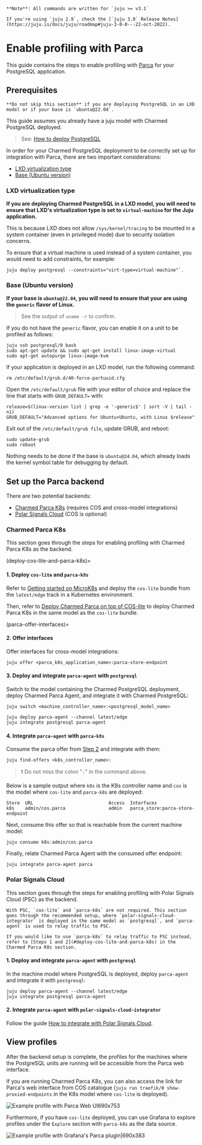 ```{note}
**Note**: All commands are written for `juju >= v3.1`

If you're using `juju 2.9`, check the [`juju 3.0` Release Notes](https://juju.is/docs/juju/roadmap#juju-3-0-0---22-oct-2022).
```

# Enable profiling with Parca

This guide contains the steps to enable profiling with [Parca](https://www.parca.dev/docs/overview/) for your PostgreSQL application. 

## Prerequisites

```{caution}
**Do not skip this section** if you are deploying PostgreSQL in an LXD model or if your base is `ubuntu@22.04`.
```


This guide assumes you already have a juju model with Charmed PostgreSQL deployed.

> See: [How to deploy PostgreSQL](/how-to-guides/deploy/index)

In order for your Charmed PostgreSQL deployment to be correctly set up for integration with Parca, there are two important considerations: 
* [LXD virtualization type](#lxd-virtualization-type)
* [Base (Ubuntu version)](#base-ubuntu-version)

### LXD virtualization type

**If you are deploying Charmed PostgreSQL in a LXD model, you will need to ensure that LXD's virtualization type is set to `virtual-machine` for the Juju application.**

This is because LXD does not allow `/sys/kernel/tracing` to be mounted in a system container (even in privileged mode) due to security isolation concerns. 

To ensure that a virtual machine is used instead of a system container, you would need to add constraints, for example:
```
juju deploy postgresql --constraints="virt-type=virtual-machine"`. 
```

### Base (Ubuntu version)
**If your base is `ubuntu@22.04`, you will need to ensure that your are using the `generic` flavor of Linux.**
>  See the output of `uname -r` to confirm. 

If you do not have the `generic` flavor, you can enable it on a unit to be profiled as follows:

```
juju ssh postgresql/0 bash
sudo apt-get update && sudo apt-get install linux-image-virtual
sudo apt-get autopurge linux-image-kvm
```

If your application is deployed in an LXD model, run the following command:
```
rm /etc/default/grub.d/40-force-partuuid.cfg
```

Open the `/etc/default/grub` file  with your editor of choice and replace the line that starts with `GRUB_DEFAULT=` with:
```
release=$(linux-version list | grep -e '-generic$' | sort -V | tail -n1)
GRUB_DEFAULT="Advanced options for Ubuntu>Ubuntu, with Linux $release"
```

Exit out of the `/etc/default/grub file`, update GRUB, and reboot:
```
sudo update-grub
sudo reboot
```

Nothing needs to be done if the base is `ubuntu@24.04`, which already loads the kernel symbol table for debugging by default.

## Set up the Parca backend

There are two potential backends:
* [Charmed Parca K8s](#charmed-parca-k8s) (requires COS and cross-model integrations)
* [Polar Signals Cloud](#polar-signals-cloud) (COS is optional)

### Charmed Parca K8s

This section goes through the steps for enabling profiling with Charmed Parca K8s as the backend.

(deploy-cos-lite-and-parca-k8s)=
#### 1. Deploy `cos-lite` and `parca-k8s`

Refer to [Getting started on MicroK8s](https://charmhub.io/topics/canonical-observability-stack/tutorials/install-microk8s) and deploy the `cos-lite` bundle from the `latest/edge` track in a Kubernetes environment.

Then, refer to [Deploy Charmed Parca on top of COS-lite](https://discourse.charmhub.io/t/how-to-deploy-charmed-parca-on-top-of-cos-lite/16579) to deploy Charmed Parca K8s in the same model as the `cos-lite` bundle.

(parca-offer-interfaces)=
#### 2. Offer interfaces

Offer interfaces for cross-model integrations:

```
juju offer <parca_k8s_application_name>:parca-store-endpoint
```

#### 3. Deploy and integrate `parca-agent` with `postgresql`

Switch to the model containing the Charmed PostgreSQL deployment, deploy Charmed Parca Agent, and integrate it with Charmed PostgreSQL:

```
juju switch <machine_controller_name>:<postgresql_model_name>

juju deploy parca-agent --channel latest/edge
juju integrate postgresql parca-agent
```

#### 4. Integrate `parca-agent` with `parca-k8s`

Consume the parca offer from [Step 2](#parca-offer-interfaces) and integrate with them:

```
juju find-offers <k8s_controller_name>:
```

> :exclamation: Do not miss the colon "`:`" in the command above.

Below is a sample output where `k8s` is the K8s controller name and `cos` is the model where `cos-lite` and `parca-k8s` are deployed:

```
Store  URL                            Access  Interfaces
k8s    admin/cos.parca                admin   parca_store:parca-store-endpoint
```

Next, consume this offer so that is reachable from the current machine model: 

```
juju consume k8s:admin/cos.parca
```

Finally, relate Charmed Parca Agent with the consumed offer endpoint:
```
juju integrate parca-agent parca 
```

### Polar Signals Cloud

This section goes through the steps for enabling profiling with Polar Signals Cloud (PSC) as the backend. 

```{note}
With PSC, `cos-lite` and `parca-k8s` are not required. This section goes through the recommended setup, where `polar-signals-cloud-integrator` is deployed in the same model as `postgresql`, and `parca-agent` is used to relay traffic to PSC.

If you would like to use `parca-k8s` to relay traffic to PSC instead, refer to [Steps 1 and 2](#deploy-cos-lite-and-parca-k8s) in the Charmed Parca K8s section.
```

#### 1. Deploy and integrate `parca-agent` with `postgresql`

In the machine model where PostgreSQL is deployed, deploy `parca-agent` and integrate it with `postgresql`:

```
juju deploy parca-agent --channel latest/edge
juju integrate postgresql parca-agent
```

#### 2. Integrate `parca-agent` with `polar-signals-cloud-integrator`

Follow the guide [How to integrate with Polar Signals Cloud](https://discourse.charmhub.io/t/charmed-parca-docs-how-to-integrate-with-polar-signals-cloud/16559).


## View profiles 

After the backend setup is complete, the profiles for the machines where the PostgreSQL units are running will be accessible from the Parca web interface. 

If you are running Charmed Parca K8s, you can also access the link for Parca's web interface from COS catalogue (`juju run traefik/0 show-proxied-endpoints` in the K8s model where `cos-lite` is deployed).

![Example profile with Parca Web UI690x753](profile-parca-web-ui.png)

Furthermore, if you have `cos-lite` deployed, you can use Grafana to explore profiles under the `Explore` section with `parca-k8s` as the data source.

![Example profile with Grafana's Parca plugin|690x383](profile-grafana-parca-plugin.png)

